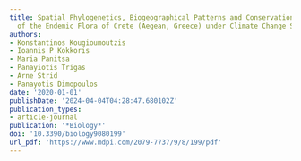 ```yaml
---
title: Spatial Phylogenetics, Biogeographical Patterns and Conservation Implications
  of the Endemic Flora of Crete (Aegean, Greece) under Climate Change Scenarios
authors:
- Konstantinos Kougioumoutzis
- Ioannis P Kokkoris
- Maria Panitsa
- Panayiotis Trigas
- Arne Strid
- Panayotis Dimopoulos
date: '2020-01-01'
publishDate: '2024-04-04T04:28:47.680102Z'
publication_types:
- article-journal
publication: '*Biology*'
doi: '10.3390/biology9080199'
url_pdf: 'https://www.mdpi.com/2079-7737/9/8/199/pdf'
---
```

